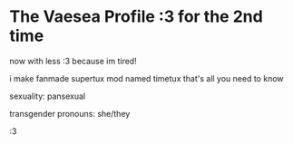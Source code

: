 # The Vaesea Profile :3 for the 2nd time

now with less :3 because im tired!

i make fanmade supertux mod named timetux
that's all you need to know


sexuality: pansexual

transgender
pronouns: she/they


:3 
